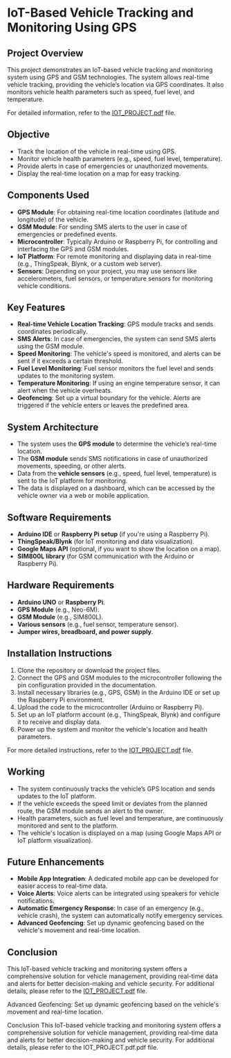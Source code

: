 # IoT-Based Vehicle Tracking and Monitoring Using GPS

## Project Overview
This project demonstrates an IoT-based vehicle tracking and monitoring system using GPS and GSM technologies. The system allows real-time vehicle tracking, providing the vehicle’s location via GPS coordinates. It also monitors vehicle health parameters such as speed, fuel level, and temperature.

For detailed information, refer to the [IOT_PROJECT.pdf](IOT_PROJECT.pdf.pdf) file.

## Objective
- Track the location of the vehicle in real-time using GPS.
- Monitor vehicle health parameters (e.g., speed, fuel level, temperature).
- Provide alerts in case of emergencies or unauthorized movements.
- Display the real-time location on a map for easy tracking.

## Components Used
- **GPS Module**: For obtaining real-time location coordinates (latitude and longitude) of the vehicle.
- **GSM Module**: For sending SMS alerts to the user in case of emergencies or predefined events.
- **Microcontroller**: Typically Arduino or Raspberry Pi, for controlling and interfacing the GPS and GSM modules.
- **IoT Platform**: For remote monitoring and displaying data in real-time (e.g., ThingSpeak, Blynk, or a custom web server).
- **Sensors**: Depending on your project, you may use sensors like accelerometers, fuel sensors, or temperature sensors for monitoring vehicle conditions.

## Key Features
- **Real-time Vehicle Location Tracking**: GPS module tracks and sends coordinates periodically.
- **SMS Alerts**: In case of emergencies, the system can send SMS alerts using the GSM module.
- **Speed Monitoring**: The vehicle's speed is monitored, and alerts can be sent if it exceeds a certain threshold.
- **Fuel Level Monitoring**: Fuel sensor monitors the fuel level and sends updates to the monitoring system.
- **Temperature Monitoring**: If using an engine temperature sensor, it can alert when the vehicle overheats.
- **Geofencing**: Set up a virtual boundary for the vehicle. Alerts are triggered if the vehicle enters or leaves the predefined area.

## System Architecture
- The system uses the **GPS module** to determine the vehicle’s real-time location.
- The **GSM module** sends SMS notifications in case of unauthorized movements, speeding, or other alerts.
- Data from the **vehicle sensors** (e.g., speed, fuel level, temperature) is sent to the IoT platform for monitoring.
- The data is displayed on a dashboard, which can be accessed by the vehicle owner via a web or mobile application.

## Software Requirements
- **Arduino IDE** or **Raspberry Pi setup** (if you're using a Raspberry Pi).
- **ThingSpeak/Blynk** (for IoT monitoring and data visualization).
- **Google Maps API** (optional, if you want to show the location on a map).
- **SIM800L library** (for GSM communication with the Arduino or Raspberry Pi).

## Hardware Requirements
- **Arduino UNO** or **Raspberry Pi**.
- **GPS Module** (e.g., Neo-6M).
- **GSM Module** (e.g., SIM800L).
- **Various sensors** (e.g., fuel sensor, temperature sensor).
- **Jumper wires, breadboard, and power supply**.

## Installation Instructions
1. Clone the repository or download the project files.
2. Connect the GPS and GSM modules to the microcontroller following the pin configuration provided in the documentation.
3. Install necessary libraries (e.g., GPS, GSM) in the Arduino IDE or set up the Raspberry Pi environment.
4. Upload the code to the microcontroller (Arduino or Raspberry Pi).
5. Set up an IoT platform account (e.g., ThingSpeak, Blynk) and configure it to receive and display data.
6. Power up the system and monitor the vehicle's location and health parameters.

For more detailed instructions, refer to the [IOT_PROJECT.pdf](IOT_PROJECT.pdf.pdf) file.

## Working
- The system continuously tracks the vehicle’s GPS location and sends updates to the IoT platform.
- If the vehicle exceeds the speed limit or deviates from the planned route, the GSM module sends an alert to the owner.
- Health parameters, such as fuel level and temperature, are continuously monitored and sent to the platform.
- The vehicle's location is displayed on a map (using Google Maps API or IoT platform visualization).

## Future Enhancements
- **Mobile App Integration**: A dedicated mobile app can be developed for easier access to real-time data.
- **Voice Alerts**: Voice alerts can be integrated using speakers for vehicle notifications.
- **Automatic Emergency Response**: In case of an emergency (e.g., vehicle crash), the system can automatically notify emergency services.
- **Advanced Geofencing**: Set up dynamic geofencing based on the vehicle's movement and real-time location.

## Conclusion
This IoT-based vehicle tracking and monitoring system offers a comprehensive solution for vehicle management, providing real-time data and alerts for better decision-making and vehicle security. For additional details, please refer to the [IOT_PROJECT.pdf](IOT_PROJECT.pdf.pdf) file.

Advanced Geofencing: Set up dynamic geofencing based on the vehicle's movement and real-time location.

Conclusion
This IoT-based vehicle tracking and monitoring system offers a comprehensive solution for vehicle management, providing real-time data and alerts for better decision-making and vehicle security. For additional details, please refer to the IOT_PROJECT.pdf.pdf file.
